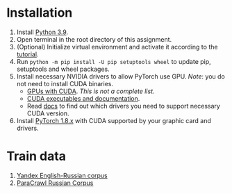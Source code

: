 # Installation

1. Install [Python 3.9](https://www.python.org/downloads/).
1. Open terminal in the root directory of this assignment.
1. (Optional) Initialize virtual environment and activate it according to the
   [tutorial](https://docs.python.org/3/library/venv.html).
1. Run `python -m pip install -U pip setuptools wheel` to update pip, setuptools and wheel packages.
1. Install necessary NVIDIA drivers to allow PyTorch use GPU.
   *Note*: you do not need to install CUDA binaries.
    - [GPUs with CUDA](https://developer.nvidia.com/cuda-gpus). *This is not a complete list.*
    - [CUDA executables and documentation](https://developer.nvidia.com/cuda-downloads).
    - Read [docs](https://docs.nvidia.com/cuda/cuda-toolkit-release-notes/index.html)
      to find out which drivers you need to support necessary CUDA version.
1. Install [PyTorch 1.8.x](https://pytorch.org/) with CUDA supported by your graphic card and drivers.

# Train data

[comment]: <> (1. [EN-RU plain-text bitexts of UN Parallel Corpus]&#40;https://conferences.unite.un.org/UNCORPUS/en/DownloadOverview&#41;)

1. [Yandex English-Russian corpus](https://translate.yandex.ru/corpus?lang=en)
1. [ParaCrawl Russian Corpus](https://www.paracrawl.eu/)
